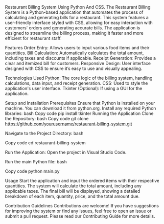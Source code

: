 Restaurant Billing System Using Python And CSS.
The Restaurant Billing System is a Python-based application that automates the process of calculating and generating bills for a restaurant. This system features a user-friendly interface styled with CSS, allowing for easy interaction with customers' orders and generating accurate bills. The application is designed to streamline the billing process, making it faster and more efficient for restaurant staff.

Features
Order Entry: Allows users to input various food items and their quantities.
Bill Calculation: Automatically calculates the total amount, including taxes and discounts if applicable.
Receipt Generation: Provides a clear and itemized bill for customers.
Responsive Design: User interface designed with CSS to ensure it’s easy to use and visually appealing.

Technologies Used
Python: The core logic of the billing system, handling calculations, data input, and receipt generation.
CSS: Used to style the application's user interface.
Tkinter (Optional): If using a GUI for the application.

Setup and Installation
Prerequisites
Ensure that Python is installed on your machine. You can download it from python.org.
Install any required Python libraries:
bash
Copy code
pip install tkinter
Running the Application
Clone the Repository:
bash
Copy code
git clone https://github.com/yourusername/restaurant-billing-system.git

Navigate to the Project Directory:
bash

Copy code
cd restaurant-billing-system

Run the Application:
Open the project in Visual Studio Code.

Run the main Python file:
bash

Copy code
python main.py

Usage
Start the application and input the ordered items with their respective quantities.
The system will calculate the total amount, including any applicable taxes.
The final bill will be displayed, showing a detailed breakdown of each item, quantity, price, and the total amount due.

Contribution Guidelines
Contributions are welcome! If you have suggestions for improving the system or find any issues, feel free to open an issue or submit a pull request. Please read our Contributing Guide for more details.
